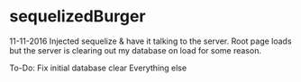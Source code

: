 # sequelizedBurger

11-11-2016
Injected sequelize & have it talking to the server. 
Root page loads but the server is clearing out my database on load for some reason.


To-Do:
Fix initial database clear
Everything else

